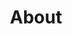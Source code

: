 ---
type: PageLayout
title: About
colors: colors-a
sections:
  - type: HeroSection
    title: About Patrick Lowry
    subtitle: ""
    actions: []
    colors: colors-f
    backgroundSize: full
    elementId: ''
    styles:
      self:
        height: auto
        width: narrow
        padding:
          - pt-16
          - pb-16
          - pl-4
          - pr-4
        flexDirection: row
        textAlign: left
  - type: TextSection
    colors: colors-f
    variant: variant-a
    title: Professional Summary
    text: |
      Technical Leader with 27 years' experience across digital native startups and large enterprises. 5+ years as a forward deployed solutions architect, 20+ years managing engineering and architecture teams (10 embedded with customer engineering teams). Experience spans startup cultures (dotcom era), large enterprises (Vodafone, M&S, JPMorgan) and regulated government bodies (NHS).

      Recent MSc in Data Science and Machine Learning from University College London (2024) – dissertation on language model embeddings for protein sequence analysis.

      Built full-stack cycling analytics platform (Next.js, Flask, Python, Docker, PostgreSQL) with LLM integration in progress.

      Proven track-record of scaling complex systems under pressure: NHS Covid platform (100k to 5M+ vaccines/week), Sainsburys-Argos Black Friday (1,000 orders per minute), currently investigating scaling and accelerating engineering through GenAI at Vodafone.
    styles:
      self:
        height: auto
        width: narrow
        padding:
          - pt-12
          - pb-12
          - pl-4
          - pr-4
        textAlign: left
  - type: TextSection
    colors: colors-f
    variant: variant-a
    title: Skills
    text: |
      **Core Expertise:** Solution Architecture • AI/Machine Learning • Technical Leadership

      **Technologies:** Python/PyTorch/Numpy • AWS/Azure/Terraform • Java/Next.js/Flask • DevOps/Docker • PostgreSQL/Redis

      **Specializations:** NLP/Bioinformatics • Cloud Engineering • Scalability/Performance • Stakeholder Engagement
    styles:
      self:
        height: auto
        width: narrow
        padding:
          - pt-12
          - pb-12
          - pl-4
          - pr-4
        textAlign: left
  - type: TextSection
    colors: colors-f
    variant: variant-a
    title: Experience
    text: |
      **2005 – Present**
      Associate Director - Tier 1 IT Consultancy
      Various leadership roles in architecture, engineering, cloud strategy

      **2022-2023, 2024-Present**
      Technology Delivery Lead - Vodafone UK
      Managing 30+ embedded engineering teams

      **2021-2022**
      Architecture Team Lead - NHS Covid Booster Programme
      Scaled platform to 5M+ vaccinations/week

      **2013-2016**
      Lead Channels Architect - Argos Transformation
      Scaled to 1,000 orders/minute during Black Friday

      **2000-2005**
      Forward Deployed Solutions Architect - ATG
      Embedded with startups and enterprise customers across EMEA
    styles:
      self:
        height: auto
        width: narrow
        padding:
          - pt-12
          - pb-12
          - pl-4
          - pr-4
        textAlign: left
  - type: TextSection
    colors: colors-f
    variant: variant-a
    title: Education
    text: |
      **2023-2024**
      MSc Data Science and Machine Learning - University College London
      Dissertation: Language Model Embeddings for Protein Analysis

      **2020-2021**
      MITx Micro-master's in Data Science (2 modules)

      **2025**
      Agentic AI Course - Hugging Face

      **2018**
      AWS Certified Solution Architect

      **1993-1997**
      Bachelor of Engineering - Trinity College Dublin
    styles:
      self:
        height: auto
        width: narrow
        padding:
          - pt-12
          - pb-12
          - pl-4
          - pr-4
        textAlign: left
  - type: TextSection
    colors: colors-f
    variant: variant-a
    title: Contact
    text: |
      Connect with me on [LinkedIn](https://www.linkedin.com/in/patrick-lowry/) for professional inquiries.
    styles:
      self:
        height: auto
        width: narrow
        padding:
          - pt-12
          - pb-12
          - pl-4
          - pr-4
        textAlign: center
---